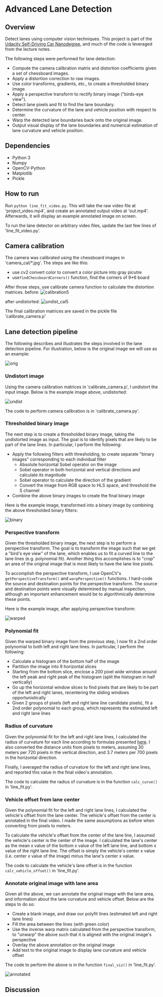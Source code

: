 # Advanced Lane Detection
## Overview
Detect lanes using computer vision techniques. This project is part of the [Udacity Self-Driving Car Nanodegree](https://www.udacity.com/drive), and much of the code is leveraged from the lecture notes.

The following steps were performed for lane detection:

* Compute the camera calibration matrix and distortion coefficients given a set of chessboard images.
* Apply a distortion correction to raw images.
* Use color transforms, gradients, etc., to create a thresholded binary image.
* Apply a perspective transform to rectify binary image ("birds-eye view").
* Detect lane pixels and fit to find the lane boundary.
* Determine the curvature of the lane and vehicle position with respect to center.
* Warp the detected lane boundaries back onto the original image.
* Output visual display of the lane boundaries and numerical estimation of lane curvature and vehicle position.


## Dependencies
* Python 3
* Numpy
* OpenCV-Python
* Matplotlib
* Pickle

## How to run
Run `python line_fit_video.py`. This will take the raw video file at 'project_video.mp4', and create an annotated output video at 'out.mp4'. Afterwards, it will display an example annotated image on screen.

To run the lane detector on arbitrary video files, update the last few lines of 'line_fit_video.py'.

## Camera calibration
The camera was calibrated using the chessboard images in 'camera_cal/*.jpg'. The steps are like this:

* use cv2 convert color to convert a color picture into gray picutre
* use`findChessboardCorners()` function, find the corners of 9*6 board

After those steps, use calibrate camera function to calculate the distortion matrices. 
before:
![calibration5](camera_cal/calibration5.jpg)

after undistorted:
![undist_cal5](img/undistort_calibration.png)

The final calibration matrices are saved in the pickle file 'calibrate_camera.p'

## Lane detection pipeline
The following describes and illustrates the steps involved in the lane detection pipeline. For illustration, below is the original image we will use as an example:

![orig](img/test_calibration_before.jpg)

### Undistort image
Using the camera calibration matrices in 'calibrate_camera.p', I undistort the input image. Below is the example image above, undistorted:

![undist](img/test_calibration_after.jpg)

The code to perform camera calibration is in 'calibrate_camera.py'. 

### Thresholded binary image
The next step is to create a thresholded binary image, taking the undistorted image as input. The goal is to identify pixels that are likely to be part of the lane lines. In particular, I perform the following:

* Apply the following filters with thresholding, to create separate "binary images" corresponding to each individual filter
  * Absolute horizontal Sobel operator on the image
  * Sobel operator in both horizontal and vertical directions and calculate its magnitude
  * Sobel operator to calculate the direction of the gradient
  * Convert the image from RGB space to HLS space, and threshold the S channel
* Combine the above binary images to create the final binary image

Here is the example image, transformed into a binary image by combining the above thresholded binary filters:

![binary](img/binary_test2.png)



### Perspective transform
Given the thresholded binary image, the next step is to perform a perspective transform. The goal is to transform the image such that we get a "bird's eye view" of the lane, which enables us to fit a curved line to the lane lines (e.g. polynomial fit). Another thing this accomplishes is to "crop" an area of the original image that is most likely to have the lane line pixels.

To accomplish the perspective transform, I use OpenCV's `getPerspectiveTransform()` and `warpPerspective()` functions. I hard-code the source and destination points for the perspective transform. The source and destination points were visually determined by manual inspection, although an important enhancement would be to algorithmically determine these points.

Here is the example image, after applying perspective transform:

![warped](img/warped_test2.png)



### Polynomial fit
Given the warped binary image from the previous step, I now fit a 2nd order polynomial to both left and right lane lines. In particular, I perform the following:

* Calculate a histogram of the bottom half of the image
* Partition the image into 9 horizontal slices
* Starting from the bottom slice, enclose a 200 pixel wide window around the left peak and right peak of the histogram (split the histogram in half vertically)
* Go up the horizontal window slices to find pixels that are likely to be part of the left and right lanes, recentering the sliding windows opportunistically
* Given 2 groups of pixels (left and right lane line candidate pixels), fit a 2nd order polynomial to each group, which represents the estimated left and right lane lines


### Radius of curvature
Given the polynomial fit for the left and right lane lines, I calculated the radius of curvature for each line according to formulas presented [here](http://www.intmath.com/applications-differentiation/8-radius-curvature.php). I also converted the distance units from pixels to meters, assuming 30 meters per 720 pixels in the vertical direction, and 3.7 meters per 700 pixels in the horizontal direction.

Finally, I averaged the radius of curvature for the left and right lane lines, and reported this value in the final video's annotation.

The code to calculate the radius of curvature is in the function `calc_curve()` in 'line_fit.py'.

### Vehicle offset from lane center
Given the polynomial fit for the left and right lane lines, I calculated the vehicle's offset from the lane center. The vehicle's offset from the center is annotated in the final video. I made the same assumptions as before when converting from pixels to meters.

To calculate the vehicle's offset from the center of the lane line, I assumed the vehicle's center is the center of the image. I calculated the lane's center as the mean x value of the bottom x value of the left lane line, and bottom x value of the right lane line. The offset is simply the vehicle's center x value (i.e. center x value of the image) minus the lane's center x value.

The code to calculate the vehicle's lane offset is in the function `calc_vehicle_offset()` in 'line_fit.py'.

### Annotate original image with lane area
Given all the above, we can annotate the original image with the lane area, and information about the lane curvature and vehicle offset. Below are the steps to do so:

* Create a blank image, and draw our polyfit lines (estimated left and right lane lines)
* Fill the area between the lines (with green color)
* Use the inverse warp matrix calculated from the perspective transform, to "unwarp" the above such that it is aligned with the original image's perspective
* Overlay the above annotation on the original image
* Add text to the original image to display lane curvature and vehicle offset

The code to perform the above is in the function `final_viz()` in 'line_fit.py'.


![annotated](img/annotated_test2.png)

## Discussion

